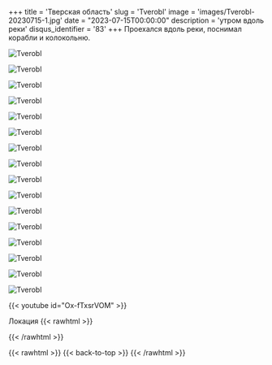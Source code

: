 +++
title = 'Тверская область'
slug = 'Tverobl'
image = 'images/Tverobl-20230715-1.jpg'
date = "2023-07-15T00:00:00"
description = 'утром вдоль реки'
disqus_identifier = '83'
+++
Проехался вдоль реки, поснимал корабли и колокольню.

![Tverobl](/images/Tverobl-20230715-2.jpg)

![Tverobl](/images/Tverobl-20230715-3.jpg)

![Tverobl](/images/Tverobl-20230715-4.jpg)

![Tverobl](/images/Tverobl-20230715-5.jpg)

![Tverobl](/images/Tverobl-20230715-6.jpg)

![Tverobl](/images/Tverobl-20230715-7.jpg)

![Tverobl](/images/Tverobl-20230715-8.jpg)

![Tverobl](/images/Tverobl-20230715-9.jpg)

![Tverobl](/images/Tverobl-20230715-10.jpg)

![Tverobl](/images/Tverobl-20230715-11.jpg)

![Tverobl](/images/Tverobl-20230715-12.jpg)

![Tverobl](/images/Tverobl-20230715-13.jpg)

![Tverobl](/images/Tverobl-20230715-14.jpg)

![Tverobl](/images/Tverobl-20230715-15.jpg)

![Tverobl](/images/Tverobl-20230715-16.jpg)

![Tverobl](/images/Tverobl-20230715-17.jpg)

{{< youtube id="Ox-fTxsrVOM" >}}

Локация
{{< rawhtml >}}
<div class="yandex-map-container">
<script type="text/javascript" charset="utf-8" async src="https://api-maps.yandex.ru/services/constructor/1.0/js/?um=constructor%3A10ef9d826b8b35f2fe01bdc772f64e28fde1ca0cf09007f5b398304809384296&amp;width=800&amp;height=400&amp;lang=ru_RU&amp;scroll=true"></script>
</div>
{{< /rawhtml >}}

{{< rawhtml >}}
{{< back-to-top >}}
{{< /rawhtml >}}